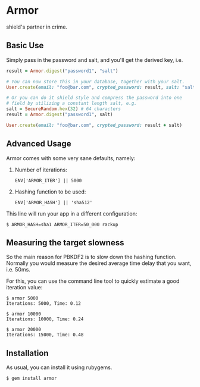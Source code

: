 Armor
=====

shield's partner in crime.

Basic Use
---------

Simply pass in the password and salt, and you'll get
the derived key, i.e.

```ruby
result = Armor.digest("password1", "salt")

# You can now store this in your database, together with your salt.
User.create(email: "foo@bar.com", crypted_password: result, salt: "salt")

# Or you can do it shield style and compress the password into one
# field by utilizing a constant length salt, e.g.
salt = SecureRandom.hex(32) # 64 characters
result = Armor.digest("password1", salt)

User.create(email: "foo@bar.com", crypted_password: result + salt)
```

Advanced Usage
--------------

Armor comes with some very sane defaults, namely:

1.  Number of iterations:

        ENV['ARMOR_ITER'] || 5000

2.  Hashing function to be used:

        ENV['ARMOR_HASH'] || 'sha512'

This line will run your app in a different configuration:

```
$ ARMOR_HASH=sha1 ARMOR_ITER=50_000 rackup
```

Measuring the target slowness
-----------------------------

So the main reason for PBKDF2 is to slow down the hashing function. Normally
you would measure the desired average time delay that you want, i.e. 50ms.

For this, you can use the command line tool to quickly estimate a good
iteration value:

```
$ armor 5000
Iterations: 5000, Time: 0.12

$ armor 10000
Iterations: 10000, Time: 0.24

$ armor 20000
Iterations: 15000, Time: 0.48
```

Installation
------------

As usual, you can install it using rubygems.

```
$ gem install armor
```
